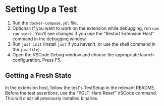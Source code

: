 # Setting Up a Test

1. Run the `docker-compose.yml` file.
2. Optional: If you want to work on the extension while debugging, run `npm run watch`. You'll see changes if you use the "Restart Extension Host" command in the debugging window.
3. Run `just init` (install `just` if you haven't, or use the shell command in the `justfile`).
4. Open the VSCode Debug window and choose the appropriate launch configuration. Press F5.

## Getting a Fresh State

In the extension host, follow the test's TestSetup in the relevant README.
Before the test assertions, use the "PGLT: Hard Reset" VSCode command. This will clear all previously installed binaries.
